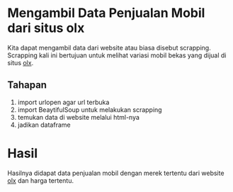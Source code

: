 # Mengambil Data Penjualan Mobil dari situs olx
Kita dapat mengambil data dari website atau biasa disebut scrapping. Scrapping kali ini bertujuan untuk melihat variasi mobil bekas yang dijual di situs [olx](olx.co.id). 

## Tahapan
1. import urlopen agar url terbuka
2. import BeaytifulSoup untuk melakukan scrapping
3. temukan data di website melalui html-nya
4. jadikan dataframe

# Hasil
Hasilnya didapat data penjualan mobil dengan merek tertentu dari website [olx](olx.co.id) dan harga tertentu.
